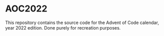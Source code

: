 # AOC2022
This repository contains the source code for the Advent of Code calendar, year 2022 edition. 
Done purely for recreation purposes.
